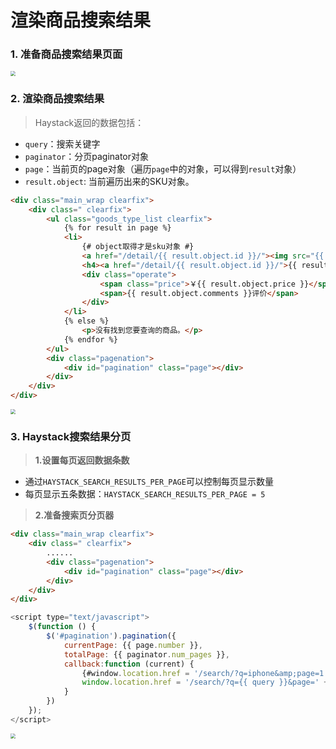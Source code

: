 # 渲染商品搜索结果

### 1. 准备商品搜索结果页面

<img src="/goods/images/61准备搜索结果页面.png" style="zoom:50%">

### 2. 渲染商品搜索结果

> Haystack返回的数据包括：

* `query`：搜索关键字
* `paginator`：分页paginator对象
* `page`：当前页的page对象（遍历`page`中的对象，可以得到`result`对象）
* `result.object`: 当前遍历出来的SKU对象。

```html
<div class="main_wrap clearfix">
    <div class=" clearfix">
        <ul class="goods_type_list clearfix">
            {% for result in page %}
            <li>
                {# object取得才是sku对象 #}
                <a href="/detail/{{ result.object.id }}/"><img src="{{ result.object.default_image.url }}"></a>
                <h4><a href="/detail/{{ result.object.id }}/">{{ result.object.name }}</a></h4>
                <div class="operate">
                    <span class="price">￥{{ result.object.price }}</span>
                    <span>{{ result.object.comments }}评价</span>
                </div>
            </li>
            {% else %}
                <p>没有找到您要查询的商品。</p>
            {% endfor %}
        </ul>
        <div class="pagenation">
            <div id="pagination" class="page"></div>
        </div>
    </div>
</div>
``` 

<img src="/goods/images/62渲染搜索结果.png" style="zoom:50%">

### 3. Haystack搜索结果分页

> **1.设置每页返回数据条数**

* 通过`HAYSTACK_SEARCH_RESULTS_PER_PAGE`可以控制每页显示数量
* 每页显示五条数据：`HAYSTACK_SEARCH_RESULTS_PER_PAGE = 5`

> **2.准备搜索页分页器**

```html
<div class="main_wrap clearfix">
    <div class=" clearfix">
        ......
        <div class="pagenation">
            <div id="pagination" class="page"></div>
        </div>
    </div>
</div>
``` 

```js
<script type="text/javascript">
    $(function () {
        $('#pagination').pagination({
            currentPage: {{ page.number }},
            totalPage: {{ paginator.num_pages }},
            callback:function (current) {
                {#window.location.href = '/search/?q=iphone&amp;page=1';#}
                window.location.href = '/search/?q={{ query }}&page=' + current;
            }
        })
    });
</script>
```
    
<img src="/goods/images/63搜索结果分页.png" style="zoom:50%">



